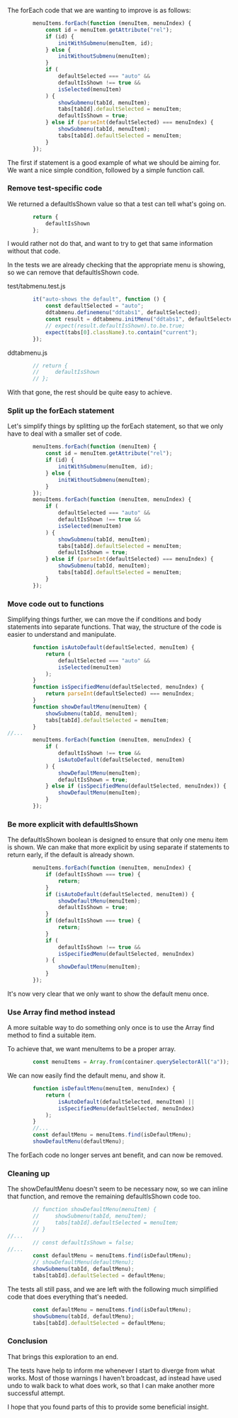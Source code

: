 The forEach code that we are wanting to improve is as follows:

```javascript
        menuItems.forEach(function (menuItem, menuIndex) {
            const id = menuItem.getAttribute("rel");
            if (id) {
                initWithSubmenu(menuItem, id);
            } else {
                initWithoutSubmenu(menuItem);
            }
            if (
                defaultSelected === "auto" &&
                defaultIsShown !== true &&
                isSelected(menuItem)
            ) {
                showSubmenu(tabId, menuItem);
                tabs[tabId].defaultSelected = menuItem;
                defaultIsShown = true;
            } else if (parseInt(defaultSelected) === menuIndex) {
                showSubmenu(tabId, menuItem);
                tabs[tabId].defaultSelected = menuItem;
            }
        });
```

The first if statement is a good example of what we should be aiming for. We want a nice simple condition, followed by a simple function call.

### Remove test-specific code

We returned a defaultIsShown value so that a test can tell what's going on.

```javascript
        return {
            defaultIsShown
        };
```


I would rather not do that, and want to try to get that same information without that code.

In the tests we are already checking that the appropriate menu is showing, so we can remove that defaultIsShown code.

test/tabmenu.test.js

```javascript
        it("auto-shows the default", function () {
            const defaultSelected = "auto";
            ddtabmenu.definemenu("ddtabs1", defaultSelected);
            const result = ddtabmenu.initMenu("ddtabs1", defaultSelected);
            // expect(result.defaultIsShown).to.be.true;
            expect(tabs[0].className).to.contain("current");
        });
```

ddtabmenu.js

```javascript
        // return {
        //     defaultIsShown
        // };
```

With that gone, the rest should be quite easy to achieve.

### Split up the forEach statement

Let's simplify things by splitting up the forEach statement, so that we only have to deal with a smaller set of code.

```javascript
        menuItems.forEach(function (menuItem) {
            const id = menuItem.getAttribute("rel");
            if (id) {
                initWithSubmenu(menuItem, id);
            } else {
                initWithoutSubmenu(menuItem);
            }
        });
        menuItems.forEach(function (menuItem, menuIndex) {
            if (
                defaultSelected === "auto" &&
                defaultIsShown !== true &&
                isSelected(menuItem)
            ) {
                showSubmenu(tabId, menuItem);
                tabs[tabId].defaultSelected = menuItem;
                defaultIsShown = true;
            } else if (parseInt(defaultSelected) === menuIndex) {
                showSubmenu(tabId, menuItem);
                tabs[tabId].defaultSelected = menuItem;
            }
        });
```

### Move code out to functions

Simplifying things further, we can move the if conditions and body statements into separate functions. That way, the structure of the code is easier to understand and manipulate.

```javascript
        function isAutoDefault(defaultSelected, menuItem) {
            return (
                defaultSelected === "auto" &&
                isSelected(menuItem)
            );
        }
        function isSpecifiedMenu(defaultSelected, menuIndex) {
            return parseInt(defaultSelected) === menuIndex;
        }
        function showDefaultMenu(menuItem) {
            showSubmenu(tabId, menuItem);
            tabs[tabId].defaultSelected = menuItem;
        }
//...
        menuItems.forEach(function (menuItem, menuIndex) {
            if (
                defaultIsShown !== true &&
                isAutoDefault(defaultSelected, menuItem)
            ) {
                showDefaultMenu(menuItem);
                defaultIsShown = true;
            } else if (isSpecifiedMenu(defaultSelected, menuIndex)) {
                showDefaultMenu(menuItem);
            }
        });
```

### Be more explicit with defaultIsShown

The defaultIsShown boolean is designed to ensure that only one menu item is shown. We can make that more explicit by using separate if statements to return early, if the default is already shown.

```javascript
        menuItems.forEach(function (menuItem, menuIndex) {
            if (defaultIsShown === true) {
                return;
            }
            if (isAutoDefault(defaultSelected, menuItem)) {
                showDefaultMenu(menuItem);
                defaultIsShown = true;
            }
            if (defaultIsShown === true) {
                return;
            }
            if (
                defaultIsShown !== true &&
                isSpecifiedMenu(defaultSelected, menuIndex)
            ) {
                showDefaultMenu(menuItem);
            }
        });
```

It's now very clear that we only want to show the default menu once.

### Use Array find method instead

A more suitable way to do something only once is to use the Array find method to find a suitable item.

To achieve that, we want menuItems to be a proper array.

```javascript
        const menuItems = Array.from(container.querySelectorAll("a"));
```

We can now easily find the default menu, and show it.

```javascript
        function isDefaultMenu(menuItem, menuIndex) {
            return (
                isAutoDefault(defaultSelected, menuItem) ||
                isSpecifiedMenu(defaultSelected, menuIndex)
            );
        }
        //...
        const defaultMenu = menuItems.find(isDefaultMenu);
        showDefaultMenu(defaultMenu);
```

The forEach code no longer serves ant benefit, and can now be removed.

### Cleaning up

The showDefaultMenu doesn't seem to be necessary now, so we can inline that function, and remove the remaining defaultIsShown code too.

```javascript
        // function showDefaultMenu(menuItem) {
        //     showSubmenu(tabId, menuItem);
        //     tabs[tabId].defaultSelected = menuItem;
        // }
//...
        // const defaultIsShown = false;
//...
        const defaultMenu = menuItems.find(isDefaultMenu);
        // showDefaultMenu(defaultMenu);
        showSubmenu(tabId, defaultMenu);
        tabs[tabId].defaultSelected = defaultMenu;
```

The tests all still pass, and we are left with the following much simplified code that does everything that's needed.

```javascript
        const defaultMenu = menuItems.find(isDefaultMenu);
        showSubmenu(tabId, defaultMenu);
        tabs[tabId].defaultSelected = defaultMenu;
```

### Conclusion

That brings this exploration to an end.

The tests have help to inform me whenever I start to diverge from what works. Most of those warnings I haven't broadcast, ad instead have used undo to walk back to what does work, so that I can make another more successful attempt.

I hope that you found parts of this to provide some beneficial insight.